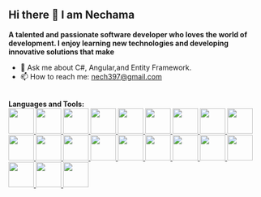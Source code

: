 ## Hi there 👋 I am Nechama
**A talented and passionate software developer who loves the world of development. I enjoy learning new technologies and developing innovative solutions that make**

- 💬 Ask me about C#, Angular,and Entity Framework.
- 📫 How to reach me: nech397@gmail.com
<br>
<strong>Languages and Tools:</strong>
  <br>
 <a href="https://angular.io/">
    <img src="https://github.com/user-attachments/assets/993a58ea-ff78-40c5-ac7c-5a4d685e6866" height="50" >
</a>
<a href="https://www.cprogramming.com/">
    <img src="https://github.com/user-attachments/assets/a593c013-4b6c-4ea9-8cf9-1b8ab216923c" height="50">
</a>
<a href="https://www.w3schools.com/cs/">
    <img src="https://github.com/user-attachments/assets/94084163-7e31-4fe2-95a0-3fe0600f5177"  height="50">
</a>
<a href="https://www.w3schools.com/css/">
    <img src="https://github.com/user-attachments/assets/543f8b5e-70eb-4be5-9307-86e6af7c1c00"  height="50">
</a>
<a href="https://www.docker.com/">
    <img src="https://github.com/user-attachments/assets/e90a6d61-4ad4-4f5d-ad89-4d07fc074d1d"  height="50">
</a>
<a href="https://dotnet.microsoft.com/en-us/">
    <img src="https://github.com/user-attachments/assets/f286b075-5252-4933-989c-8f2e07d8a540" height="50">
</a>
<a href="https://expressjs.com/">
    <img src="https://github.com/user-attachments/assets/13096b21-1455-40fb-9f9d-896e1b6e1bb8"  height="50">
</a>

<a href="https://git-scm.com/">
    <img src="https://github.com/user-attachments/assets/097b502d-1f1c-4d32-8b69-bc23a8f60ccd"  height="50">
</a>
<a href="https://www.w3schools.com/html/">
    <img src="https://github.com/user-attachments/assets/0ecb233c-8102-44a2-8e89-446049fa10b1" height="50">
</a>
<a href="https://azure.microsoft.com/en-us/products/devops">
    <img src="https://github.com/user-attachments/assets/aa384757-6856-412d-b610-a39a0edf2da6"  height="50">
</a>
<a href="https://www.java.com/">
    <img src="https://github.com/user-attachments/assets/2de3f2c7-837e-4780-ac16-c0df40e4f293" height="50">
</a>
<a href="https://www.linux.org/">
    <img src="https://github.com/user-attachments/assets/28c3f8e5-11f0-4de6-b3c7-69c9c6832eb9" height="50">
</a>
<a href="https://www.mongodb.com/">
    <img src="https://github.com/user-attachments/assets/38e4ed87-9ece-49f5-b489-34369c7d5569" height="50">
</a>
<a href="https://learn.microsoft.com/en-us/ssms/download-sql-server-management-studio-ssms">
    <img src="https://github.com/user-attachments/assets/bd0e1481-46cf-4b50-a414-7cacb2337ab8"  height="50">
</a>
<a href="https://nodejs.org/en">
    <img src="https://github.com/user-attachments/assets/0528c7a3-1e1f-4607-9fed-0e7fae13039c"  height="50">
</a>
<a href="https://www.oracle.com/il-en/">
    <img src="https://logos-world.net/wp-content/uploads/2020/09/Oracle-Symbol.png"  height="50">
</a>
<a href="https://www.postman.com/">
    <img src="https://github.com/user-attachments/assets/89351cd3-6f85-4691-964b-59765fb4ea87"  height="50">
</a>
<a href="https://www.python.org/">
    <img src="https://github.com/user-attachments/assets/64774761-c121-4340-a1dc-3ac3b437a992"  height="50">
</a>
<a href="https://react.dev/">
    <img src="https://github.com/user-attachments/assets/5e9c8095-6358-468e-b2d0-0632b957806f"  height="50">
</a>
<a href="https://www.php.net/">
    <img src="https://github.com/user-attachments/assets/ceca4d06-7eba-491b-ae3f-5eec4f976970"  height="50">
</a>
<a href="https://wordpress.com/">
    <img src="https://github.com/user-attachments/assets/34527edd-1138-4c07-a6b2-0337bbd63dce"  height="50">
</a>
